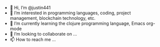 - 👋 Hi, I’m @justin441
- 👀 I’m interested in programming languages, coding, project management, blockchain technology, etc.
- 🌱 I’m currently learning the clojure programming language, Emacs org-mode
- 💞️ I’m looking to collaborate on ...
- 📫 How to reach me ...

<!---
justin441/justin441 is a ✨ special ✨ repository because its `README.md` (this file) appears on your GitHub profile.
You can click the Preview link to take a look at your changes.
--->
